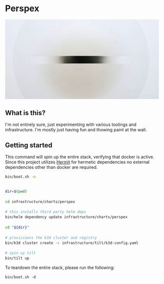 # Perspex

![Alt text](.github/media/perspex.jpg?raw=true "perspex-icon")

## What is this?

I'm not entirely sure, just experimenting with various toolings and infrastructure. I'm mostly just having fun and thowing paint at the wall.

## Getting started

This command will spin up the entire stack, verifying that docker is active. Since this project utilizes [Hermit](https://cashapp.github.io/hermit/) for hermetic dependencies no external dependencies other than docker are required.

```sh
bin/boot.sh -o
```

```sh

dir=$(pwd)

cd infrastructure/charts/perspex

# this installs third party helm deps
bin/helm dependency update infrastructure/charts/perspex

cd "${dir}"

# provisioons the k3d cluster and registry
bin/k3d cluster create -c infrastructure/tilt/k3d-config.yaml

# spin up tilt
bin/tilt up
```

To teardown the entire stack, please run the following:
```
bin/boot.sh -d
```